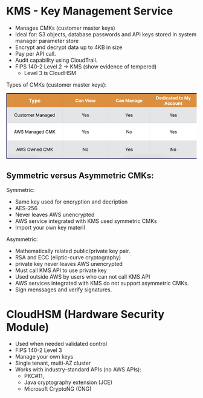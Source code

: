 # KMS - Key Management Service

- Manages CMKs (customer master keys)
- Ideal for: S3 objects, database passwords and API keys stored in system manager parameter store
- Encrypt and decrypt data up to 4KB in size
- Pay per API call.
- Audit capability using CloudTrail.
- FIPS 140-2 Level 2 -> KMS (show evidence of tempered)
    - Level 3 is CloudHSM  


Types of CMKs (customer master keys):

![Types of CMKs](/images/cmk.png)

## Symmetric versus Asymmetric CMKs:

Symmetric:
- Same key used for encryption and decription
- AES-256
- Never leaves AWS unencrypted
- AWS service integrated with KMS used symmetric CMKs
- Import your own key materil

Asymmetric:
- Mathematically related public/private key pair.
- RSA and ECC (eliptic-curve cryptography)
- private key never leaves AWS unencrypted
- Must call KMS API to use private key
- Used outside AWS by users who can not call KMS API
- AWS services integrated with KMS do not support asymmetric CMKs.
- Sign menssages and verify signatures.


# CloudHSM (Hardware Security Module)
- Used when needed validated control
- FIPS 140-2 Level 3
- Manage your own keys
- Single tenant, multi-AZ cluster
- Works with industry-standard APIs (no AWS APIs):
    - PKC#11, 
    - Java cryptography extension (JCE) 
    - Microsoft CryptoNG (CNG)


     
